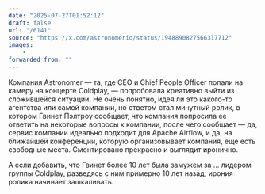 ```yaml
---
date: "2025-07-27T01:52:12"
draft: false
url: "/6141"
source: "https://x.com/astronomerio/status/1948890827566317712"
images:
    -
forwarded_from: ""
---
```


Компания Astronomer — та, где CEO и Chief People Officer попали на камеру на концерте Coldplay, — попробовала креативно выйти из сложившейся ситуации. Не очень понятно, идея ли это какого-то агентства или самой компании, но ответом стал минутный ролик, в котором Гвинет Пэлтроу сообщает, что компания попросила ее ответить на некоторые вопросы к компании, после чего сообщает — да, сервис компании идеально подходит для Apache Airflow, и да, на ближайшей конференции, которую организовывает компания, еще есть свободные места. Смонтировано прекрасно и выглядит иронично.

А если добавить, что Гвинет более 10 лет была замужем за … лидером группы Coldplay, разведясь с ним примерно 10 лет назад, ирония ролика начинает зашкаливать.
